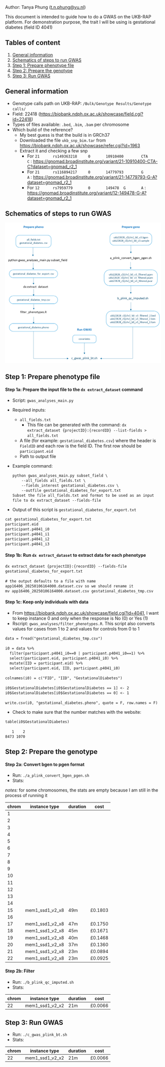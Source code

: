 Author: Tanya Phung (t.n.phung@vu.nl)

This document is intended to guide how to do a GWAS on the UKB-RAP platform. For demonstration purpose, the trait I will be using is gestational diabetes (field ID 4041)

## Tables of content
1. [General information](#info)
2. [Schematics of steps to run GWAS](#schema)
3. [Step 1: Prepare phenotype file](#step1)
3. [Step 2: Prepare the genotype](#step2)
3. [Step 3: Run GWAS](#step3)

## General information <a name="info"></a>
- Genotype calls path on UKB-RAP: `/Bulk/Genotype Results/Genotype calls/`
- Field: 22418 (https://biobank.ndph.ox.ac.uk/showcase/field.cgi?id=22418)
- Types of files available: `.bed`, `.bim`, `.bam` per chromosome
- Which build of the reference? 
    - My best guess is that the build is in GRCh37
    - Downloaded the file `ukb_snp_bim.tar` from https://biobank.ndph.ox.ac.uk/showcase/refer.cgi?id=1963
    - Extract it and checking a few snp
        - For `21      rs149363218     0       10910400        CTA     C` : https://gnomad.broadinstitute.org/variant/21-10910400-CTA-C?dataset=gnomad_r2_1
        - For `21      rs116894217     0       14779793        G       A` : https://gnomad.broadinstitute.org/variant/21-14779793-G-A?dataset=gnomad_r2_1
        - For `12      rs7959779       0       149478  G       A` : https://gnomad.broadinstitute.org/variant/12-149478-G-A?dataset=gnomad_r2_1

## Schematics of steps to run GWAS <a name="schema"></a>
![alt text](ukb_rap_gwas_schema.png)

## Step 1: Prepare phenotype file <a name="step1"></a>
#### Step 1a: Prepare the input file to the `dx extract_dataset` command

- Script: `gwas_analyses_main.py`
- Required inputs: 
    - `all_fields.txt`
        - This file can be generated with the command: `dx extract_dataset {projectID}:{recordID} --list-fields > all_fields.txt`
    - A file (for example: `gestational_diabetes.csv`) where the header is `FieldID` and each row is the field ID. The first row should be `participant.eid`
    - Path to output file

- Example command:
    ```
    python gwas_analyses_main.py subset_field \
        --all_fields all_fields.txt \
        --fields_interest gestational_diabetes.csv \
        --outfile gestational_diabetes_for_export.txt 
    Subset the file all_fields.txt and format to be used as an input file to dx extract_dataset --fields-file
    ```

- Output of this script is `gestational_diabetes_for_export.txt`
```
cat gestational_diabetes_for_export.txt 
participant.eid
participant.p4041_i0
participant.p4041_i1
participant.p4041_i2
participant.p4041_i3
```

#### Step 1b: Run `dx extract_dataset` to extract data for each phenotype
```
dx extract_dataset {projectID}:{recordID} --fields-file gestational_diabetes_for_export.txt

# the output defaults to a file with name app16406_20250106164000.dataset.csv so we should rename it
mv app16406_20250106164000.dataset.csv gestational_diabetes_tmp.csv
```

#### Step 1c: Keep only individuals with data
- From https://biobank.ndph.ox.ac.uk/showcase/field.cgi?id=4041, I want to keep instance 0 and only when the response is No (0) or Yes (1)
- Rscript: `gwas_analyses/filter_phenotypes.R`. This script also converts values for cases from 1 to 2 and values for controls from 0 to 1

```
data = fread("gestational_diabetes_tmp.csv")

i0 = data %>% 
  filter(participant.p4041_i0==0 | participant.p4041_i0==1) %>%
  select(participant.eid, participant.p4041_i0) %>%
  mutate(IID = participant.eid) %>%
  select(participant.eid, IID, participant.p4041_i0)

colnames(i0) = c("FID", "IID", "GestationalDiabetes")

i0$GestationalDiabetes[i0$GestationalDiabetes == 1] <- 2
i0$GestationalDiabetes[i0$GestationalDiabetes == 0] <- 1

write.csv(i0, "gestational_diabetes.pheno", quote = F, row.names = F)
```
- Check to make sure that the number matches with the website: 
```
table(i0$GestationalDiabetes)

   1    2 
8473 1070 
```

## Step 2: Prepare the genotype <a name="step2"></a>
#### Step 2a: Convert bgen to pgen format
- Run: `./a_plink_convert_bgen_pgen.sh`
- Stats:

*notes:* for some chromosomes, the stats are empty because I am still in the process of running it


chrom | instance type | duration | cost
--- | --- | --- | --- 
1 | | | 
2 | | | 
3 | | | 
4 | | | 
5 | | | 
6 | | | 
7 | | | 
8 | | | 
9 | | | 
10 | | | 
11 | | | 
12 | | | 
13 | | | 
14 | | | 
15 | mem1_ssd1_v2_x8 | 49m | £0.1803
16 | | | 
17 | mem1_ssd1_v2_x8 | 47m | £0.1750
18 | mem1_ssd1_v2_x8 | 45m | £0.1671
19 | mem1_ssd1_v2_x8 | 40m | £0.1468
20 | mem1_ssd1_v2_x8 | 37m | £0.1360
21 | mem1_ssd1_v2_x8 | 23m | £0.0894
22 | mem1_ssd1_v2_x8 | 23m | £0.0925


#### Step 2b: Filter
- Run: `./b_plink_qc_imputed.sh`
- Stats: 

chrom | instance type | duration | cost
--- | --- | --- | --- 
22 | mem1_ssd1_v2_x2 | 21m | £0.0066

## Step 3: Run GWAS <a name="step3"></a>
- Run: `./c_gwas_plink_bt.sh`
- Stats: 

chrom | instance type | duration | cost
--- | --- | --- | --- 
22 | mem1_ssd1_v2_x2 | 21m | £0.0066